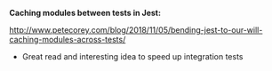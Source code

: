 **Caching modules between tests in Jest:**

<http://www.petecorey.com/blog/2018/11/05/bending-jest-to-our-will-caching-modules-across-tests/>

- Great read and interesting idea to speed up integration tests